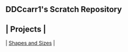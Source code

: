 ## DDCcarr1's Scratch Repository

| Projects                               |
-----------------------------------------
| [Shapes and Sizes](/shapes-and-sizes/) |
